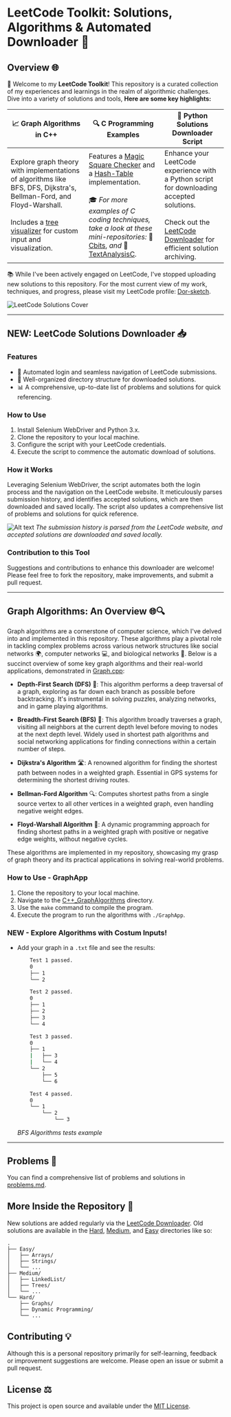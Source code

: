 # LeetCode Toolkit: Solutions, Algorithms & Automated Downloader 🌟

## Overview 🌐

👋 Welcome to my **LeetCode Toolkit**! This repository is a curated collection of my experiences and learnings in the realm of algorithmic challenges. Dive into a variety of solutions and tools, **Here are some key highlights:**

| **📈 Graph Algorithms in C++** | **🔍 C Programming Examples** | **🐍 Python Solutions Downloader Script** |
|-------------------------------|-------------------------------|---------------------------------------|
| Explore graph theory with implementations of algorithms like BFS, DFS, Dijkstra's, Bellman-Ford, and Floyd-Warshall.<br><br>Includes a [tree visualizer](./C++_GraphAlgorithms/TreeVisualizer.hpp) for custom input and visualization. | Features a [Magic Square Checker](./C_Examples/magic/README.md) and a [Hash-Table](./C_Examples/hash.c) implementation.<br><br>🎓 _For more examples of C coding techniques, take a look at these mini-repositories:_ 📜[Cbits](https://github.com/Dor-sketch/CBits), _and_ 👾[TextAnalysisC](https://github.com/Dor-sketch/TextAnalysisC).| Enhance your LeetCode experience with a Python script for downloading accepted solutions.<br><br>Check out the [LeetCode Downloader](download.py) for efficient solution archiving. |

📚 While I've been actively engaged on LeetCode, I've stopped uploading new solutions to this repository. For the most current view of my work, techniques, and progress, please visit my LeetCode profile: [Dor-sketch](https://leetcode.com/Dor-sketch/).

![LeetCode Solutions Cover](./cover.png)

---

## NEW: LeetCode Solutions Downloader 📥

### Features

- 🔄 Automated login and seamless navigation of LeetCode submissions.
- 📁 Well-organized directory structure for downloaded solutions.
- 📊 A comprehensive, up-to-date list of problems and solutions for quick referencing.

### How to Use

1. Install Selenium WebDriver and Python 3.x.
2. Clone the repository to your local machine.
3. Configure the script with your LeetCode credentials.
4. Execute the script to commence the automatic download of solutions.

### How it Works

Leveraging Selenium WebDriver, the script automates both the login process and the navigation on the LeetCode website. It meticulously parses submission history, and identifies accepted solutions, which are then downloaded and saved locally. The script also updates a comprehensive list of problems and solutions for quick reference.

![Alt text](image.png)
_The submission history is parsed from the LeetCode website, and accepted solutions are downloaded and saved locally._

### Contribution to this Tool

Suggestions and contributions to enhance this downloader are welcome! Please feel free to fork the repository, make improvements, and submit a pull request.

---

## Graph Algorithms: An Overview 🌐🔍

Graph algorithms are a cornerstone of computer science, which I've delved into and implemented in this repository. These algorithms play a pivotal role in tackling complex problems across various network structures like social networks 🌍, computer networks 💻, and biological networks 🧬. Below is a succinct overview of some key graph algorithms and their real-world applications, demonstrated in [Graph.cpp](C++_GraphAlgorithms/Graph.cpp):

- **Depth-First Search (DFS)** 🌳: This algorithm performs a deep traversal of a graph, exploring as far down each branch as possible before backtracking. It's instrumental in solving puzzles, analyzing networks, and in game playing algorithms.

- **Breadth-First Search (BFS)** 🌊: This algorithm broadly traverses a graph, visiting all neighbors at the current depth level before moving to nodes at the next depth level. Widely used in shortest path algorithms and social networking applications for finding connections within a certain number of steps.

- **Dijkstra's Algorithm** 🛣️: A renowned algorithm for finding the shortest path between nodes in a weighted graph. Essential in GPS systems for determining the shortest driving routes.

- **Bellman-Ford Algorithm** 🔍: Computes shortest paths from a single source vertex to all other vertices in a weighted graph, even handling negative weight edges.

- **Floyd-Warshall Algorithm** 🔗: A dynamic programming approach for finding shortest paths in a weighted graph with positive or negative edge weights, without negative cycles.

These algorithms are implemented in my repository, showcasing my grasp of graph theory and its practical applications in solving real-world problems.

### How to Use - GraphApp

1. Clone the repository to your local machine.
2. Navigate to the [C++_GraphAlgorithms](C++_GraphAlgorithms) directory.
3. Use the `make` command to compile the program.
4. Execute the program to run the algorithms with `./GraphApp`.

### **NEW** - Explore Algorithms with Costum Inputs!

- Add your graph in a `.txt` file and see the results:

    ```bash
        Test 1 passed.
        0
        ├── 1
        └── 2

        Test 2 passed.
        0
        ├── 1
        ├── 2
        ├── 3
        └── 4

        Test 3 passed.
        0
        ├── 1
        |   ├── 3
        |   └── 4
        └── 2
            ├── 5
            └── 6

        Test 4 passed.
        0
        └── 1
            └── 2
                └── 3
    ```

    _BFS Algorithms tests example_

---

## Problems 🧩

You can find a comprehensive list of problems and solutions in [problems.md](problems.md).

## More Inside the Repository 📂

New solutions are added regularly via the [LeetCode Downloader](download.py). Old solutions are available in the [Hard](Hard), [Medium](Medium), and [Easy](Easy) directories like so:

```plaintext
.
├── Easy/
│   ├── Arrays/
│   ├── Strings/
│   └── ...
├── Medium/
│   ├── LinkedList/
│   ├── Trees/
│   └── ...
└── Hard/
    ├── Graphs/
    ├── Dynamic Programming/
    └── ...
```

## Contributing 💡

Although this is a personal repository primarily for self-learning, feedback or improvement suggestions are welcome. Please open an issue or submit a pull request.

## License ⚖️

This project is open source and available under the [MIT License](LICENSE).
